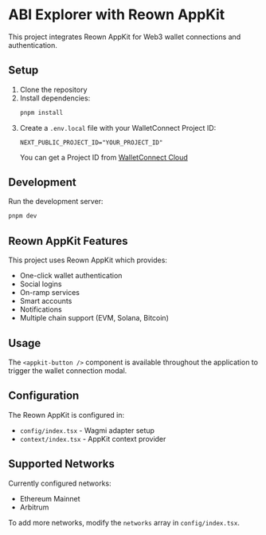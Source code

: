 # ABI Explorer with Reown AppKit

This project integrates Reown AppKit for Web3 wallet connections and authentication.

## Setup

1. Clone the repository
2. Install dependencies:
   ```bash
   pnpm install
   ```
3. Create a `.env.local` file with your WalletConnect Project ID:
   ```
   NEXT_PUBLIC_PROJECT_ID="YOUR_PROJECT_ID"
   ```
   You can get a Project ID from [WalletConnect Cloud](https://cloud.walletconnect.com/)

## Development

Run the development server:

```bash
pnpm dev
```

## Reown AppKit Features

This project uses Reown AppKit which provides:

- One-click wallet authentication
- Social logins
- On-ramp services
- Smart accounts
- Notifications
- Multiple chain support (EVM, Solana, Bitcoin)

## Usage

The `<appkit-button />` component is available throughout the application to trigger the wallet connection modal.

## Configuration

The Reown AppKit is configured in:
- `config/index.tsx` - Wagmi adapter setup
- `context/index.tsx` - AppKit context provider

## Supported Networks

Currently configured networks:
- Ethereum Mainnet
- Arbitrum

To add more networks, modify the `networks` array in `config/index.tsx`.
